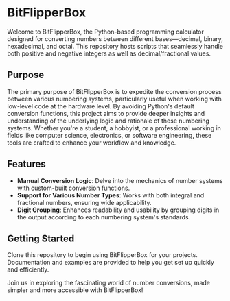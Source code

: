 # BitFlipperBox

Welcome to BitFlipperBox, the Python-based programming calculator designed for converting numbers between different bases—decimal, binary, hexadecimal, and octal. This repository hosts scripts that seamlessly handle both positive and negative integers as well as decimal/fractional values.

## Purpose
The primary purpose of BitFlipperBox is to expedite the conversion process between various numbering systems, particularly useful when working with low-level code at the hardware level. By avoiding Python's default conversion functions, this project aims to provide deeper insights and understanding of the underlying logic and rationale of these numbering systems. Whether you're a student, a hobbyist, or a professional working in fields like computer science, electronics, or software engineering, these tools are crafted to enhance your workflow and knowledge.

## Features
- **Manual Conversion Logic**: Delve into the mechanics of number systems with custom-built conversion functions.
- **Support for Various Number Types**: Works with both integral and fractional numbers, ensuring wide applicability.
- **Digit Grouping**: Enhances readability and usability by grouping digits in the output according to each numbering system's standards.

## Getting Started
Clone this repository to begin using BitFlipperBox for your projects. Documentation and examples are provided to help you get set up quickly and efficiently.

Join us in exploring the fascinating world of number conversions, made simpler and more accessible with BitFlipperBox!
